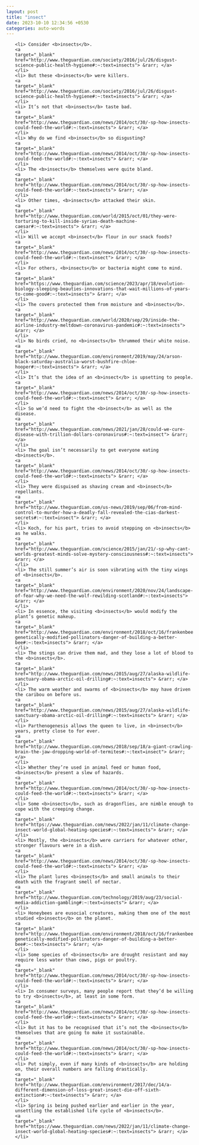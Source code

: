 ```yaml
---
layout: post
title: "insect"
date: 2023-10-10 12:34:56 +0530
categories: auto-words
---
```

<ol>

    <li> Consider <b>insects</b>.
    <a 
    target="_blank" 
    href="http://www.theguardian.com/society/2016/jul/26/disgust-science-public-health-hygiene#:~:text=insects"> &rarr; </a>
    </li>
    <li> But these <b>insects</b> were killers.
    <a 
    target="_blank" 
    href="http://www.theguardian.com/society/2016/jul/26/disgust-science-public-health-hygiene#:~:text=insects"> &rarr; </a>
    </li>
    <li> It’s not that <b>insects</b> taste bad.
    <a 
    target="_blank" 
    href="http://www.theguardian.com/news/2014/oct/30/-sp-how-insects-could-feed-the-world#:~:text=insects"> &rarr; </a>
    </li>
    <li> Why do we find <b>insects</b> so disgusting?
    <a 
    target="_blank" 
    href="http://www.theguardian.com/news/2014/oct/30/-sp-how-insects-could-feed-the-world#:~:text=insects"> &rarr; </a>
    </li>
    <li> The <b>insects</b> themselves were quite bland.
    <a 
    target="_blank" 
    href="http://www.theguardian.com/news/2014/oct/30/-sp-how-insects-could-feed-the-world#:~:text=insects"> &rarr; </a>
    </li>
    <li> Other times, <b>insects</b> attacked their skin.
    <a 
    target="_blank" 
    href="http://www.theguardian.com/world/2015/oct/01/they-were-torturing-to-kill-inside-syrias-death-machine-caesar#:~:text=insects"> &rarr; </a>
    </li>
    <li> Will we accept <b>insect</b> flour in our snack foods?
    <a 
    target="_blank" 
    href="http://www.theguardian.com/news/2014/oct/30/-sp-how-insects-could-feed-the-world#:~:text=insect"> &rarr; </a>
    </li>
    <li> For others, <b>insects</b> or bacteria might come to mind.
    <a 
    target="_blank" 
    href="https://www.theguardian.com/science/2023/apr/18/evolution-biology-sleeping-beauties-innovations-that-wait-millions-of-years-to-come-good#:~:text=insects"> &rarr; </a>
    </li>
    <li> The covers protected them from moisture and <b>insects</b>.
    <a 
    target="_blank" 
    href="http://www.theguardian.com/world/2020/sep/29/inside-the-airline-industry-meltdown-coronavirus-pandemic#:~:text=insects"> &rarr; </a>
    </li>
    <li> No birds cried, no <b>insects</b> thrummed their white noise.
    <a 
    target="_blank" 
    href="http://www.theguardian.com/environment/2019/may/24/arson-black-saturday-australia-worst-bushfire-chloe-hooper#:~:text=insects"> &rarr; </a>
    </li>
    <li> It’s that the idea of an <b>insect</b> is upsetting to people.
    <a 
    target="_blank" 
    href="http://www.theguardian.com/news/2014/oct/30/-sp-how-insects-could-feed-the-world#:~:text=insect"> &rarr; </a>
    </li>
    <li> So we’d need to fight the <b>insect</b> as well as the disease.
    <a 
    target="_blank" 
    href="http://www.theguardian.com/news/2021/jan/28/could-we-cure-disease-with-trillion-dollars-coronavirus#:~:text=insect"> &rarr; </a>
    </li>
    <li> The goal isn’t necessarily to get everyone eating <b>insects</b>.
    <a 
    target="_blank" 
    href="http://www.theguardian.com/news/2014/oct/30/-sp-how-insects-could-feed-the-world#:~:text=insects"> &rarr; </a>
    </li>
    <li> They were disguised as shaving cream and <b>insect</b> repellants.
    <a 
    target="_blank" 
    href="http://www.theguardian.com/us-news/2019/sep/06/from-mind-control-to-murder-how-a-deadly-fall-revealed-the-cias-darkest-secrets#:~:text=insect"> &rarr; </a>
    </li>
    <li> Koch, for his part, tries to avoid stepping on <b>insects</b> as he walks.
    <a 
    target="_blank" 
    href="http://www.theguardian.com/science/2015/jan/21/-sp-why-cant-worlds-greatest-minds-solve-mystery-consciousness#:~:text=insects"> &rarr; </a>
    </li>
    <li> The still summer’s air is soon vibrating with the tiny wings of <b>insects</b>.
    <a 
    target="_blank" 
    href="http://www.theguardian.com/environment/2020/nov/24/landscape-of-fear-why-we-need-the-wolf-rewilding-scotland#:~:text=insects"> &rarr; </a>
    </li>
    <li> In essence, the visiting <b>insects</b> would modify the plant’s genetic makeup.
    <a 
    target="_blank" 
    href="http://www.theguardian.com/environment/2018/oct/16/frankenbees-genetically-modified-pollinators-danger-of-building-a-better-bee#:~:text=insects"> &rarr; </a>
    </li>
    <li> The stings can drive them mad, and they lose a lot of blood to the <b>insects</b>.
    <a 
    target="_blank" 
    href="http://www.theguardian.com/news/2015/aug/27/alaska-wildlife-sanctuary-obama-arctic-oil-drilling#:~:text=insects"> &rarr; </a>
    </li>
    <li> The warm weather and swarms of <b>insects</b> may have driven the caribou on before us.
    <a 
    target="_blank" 
    href="http://www.theguardian.com/news/2015/aug/27/alaska-wildlife-sanctuary-obama-arctic-oil-drilling#:~:text=insects"> &rarr; </a>
    </li>
    <li> Parthenogenesis allows the queen to live, in <b>insect</b> years, pretty close to for ever.
    <a 
    target="_blank" 
    href="http://www.theguardian.com/news/2018/sep/18/a-giant-crawling-brain-the-jaw-dropping-world-of-termites#:~:text=insect"> &rarr; </a>
    </li>
    <li> Whether they’re used in animal feed or human food, <b>insects</b> present a slew of hazards.
    <a 
    target="_blank" 
    href="http://www.theguardian.com/news/2014/oct/30/-sp-how-insects-could-feed-the-world#:~:text=insects"> &rarr; </a>
    </li>
    <li> Some <b>insects</b>, such as dragonflies, are nimble enough to cope with the creeping change.
    <a 
    target="_blank" 
    href="https://www.theguardian.com/news/2022/jan/11/climate-change-insect-world-global-heating-species#:~:text=insects"> &rarr; </a>
    </li>
    <li> Mostly, the <b>insects</b> were carriers for whatever other, stronger flavours were in a dish.
    <a 
    target="_blank" 
    href="http://www.theguardian.com/news/2014/oct/30/-sp-how-insects-could-feed-the-world#:~:text=insects"> &rarr; </a>
    </li>
    <li> The plant lures <b>insects</b> and small animals to their death with the fragrant smell of nectar.
    <a 
    target="_blank" 
    href="http://www.theguardian.com/technology/2019/aug/23/social-media-addiction-gambling#:~:text=insects"> &rarr; </a>
    </li>
    <li> Honeybees are eusocial creatures, making them one of the most studied <b>insects</b> on the planet.
    <a 
    target="_blank" 
    href="http://www.theguardian.com/environment/2018/oct/16/frankenbees-genetically-modified-pollinators-danger-of-building-a-better-bee#:~:text=insects"> &rarr; </a>
    </li>
    <li> Some species of <b>insects</b> are drought resistant and may require less water than cows, pigs or poultry.
    <a 
    target="_blank" 
    href="http://www.theguardian.com/news/2014/oct/30/-sp-how-insects-could-feed-the-world#:~:text=insects"> &rarr; </a>
    </li>
    <li> In consumer surveys, many people report that they’d be willing to try <b>insects</b>, at least in some form.
    <a 
    target="_blank" 
    href="http://www.theguardian.com/news/2014/oct/30/-sp-how-insects-could-feed-the-world#:~:text=insects"> &rarr; </a>
    </li>
    <li> But it has to be recognised that it’s not the <b>insects</b> themselves that are going to make it sustainable.
    <a 
    target="_blank" 
    href="http://www.theguardian.com/news/2014/oct/30/-sp-how-insects-could-feed-the-world#:~:text=insects"> &rarr; </a>
    </li>
    <li> Put simply, even if many kinds of <b>insects</b> are holding on, their overall numbers are falling drastically.
    <a 
    target="_blank" 
    href="http://www.theguardian.com/environment/2017/dec/14/a-different-dimension-of-loss-great-insect-die-off-sixth-extinction#:~:text=insects"> &rarr; </a>
    </li>
    <li> Spring is being pushed earlier and earlier in the year, unsettling the established life cycle of <b>insects</b>.
    <a 
    target="_blank" 
    href="https://www.theguardian.com/news/2022/jan/11/climate-change-insect-world-global-heating-species#:~:text=insects"> &rarr; </a>
    </li>